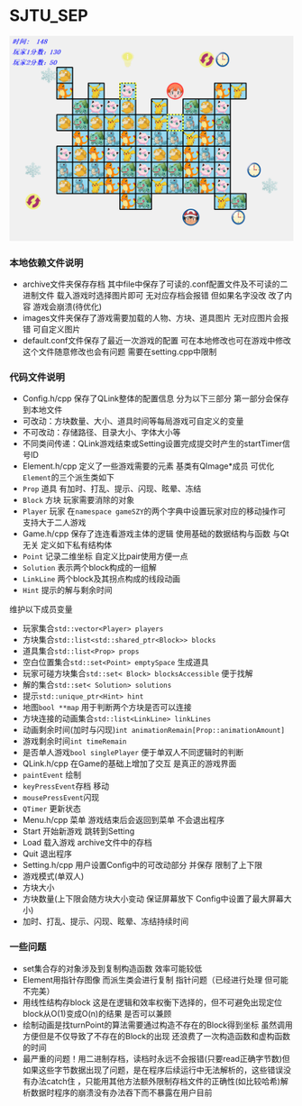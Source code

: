 # SJTU_SEP 
![Image text](https://github.com/Szy0127/QLink/blob/main/sample.png)
### 本地依赖文件说明   
- archive文件夹保存存档 其中file中保存了可读的.conf配置文件及不可读的二进制文件 载入游戏时选择图片即可 无对应存档会报错 但如果名字没改 改了内容 游戏会崩溃(待优化)
- images文件夹保存了游戏需要加载的人物、方块、道具图片 无对应图片会报错 可自定义图片   
- default.conf文件保存了最近一次游戏的配置 可在本地修改也可在游戏中修改 这个文件随意修改也会有问题 需要在setting.cpp中限制   

### 代码文件说明
- Config.h/cpp 保存了QLink整体的配置信息 分为以下三部分 第一部分会保存到本地文件
 - 可改动：方块数量、大小、道具时间等每局游戏可自定义的变量
 - 不可改动：存储路径、目录大小、字体大小等
 - 不同类间传递：QLink游戏结束或Setting设置完成提交时产生的startTimer信号ID
- Element.h/cpp 定义了一些游戏需要的元素 基类有QImage*成员 可优化 `Element`的三个派生类如下
 - `Prop` 道具 有加时、打乱、提示、闪现、眩晕、冻结
 - `Block` 方块 玩家需要消除的对象 
 - `Player` 玩家 在`namespace gameSZY`的两个字典中设置玩家对应的移动操作可支持大于二人游戏
- Game.h/cpp 保存了连连看游戏主体的逻辑 使用基础的数据结构与函数 与Qt无关 定义如下私有结构体
 - `Point` 记录二维坐标 自定义比pair使用方便一点
 - `Solution` 表示两个block构成的一组解
 - `LinkLine` 两个block及其拐点构成的线段动画
 - `Hint` 提示的解与剩余时间   
    
  维护以下成员变量
 - 玩家集合`std::vector<Player> players`
 - 方块集合`std::list<std::shared_ptr<Block>> blocks`
 - 道具集合`std::list<Prop> props`
 -  空白位置集合`std::set<Point> emptySpace` 生成道具
 -  玩家可碰方块集合`std::set< Block> blocksAccessible` 便于找解
 -  解的集合`std::set< Solution> solutions`
 -  提示`std::unique_ptr<Hint> hint`
 -  地图`bool **map` 用于判断两个方块是否可以连接
 -  方块连接的动画集合`std::list<LinkLine> linkLines`
 -  动画剩余时间(加时与闪现)`int animationRemain[Prop::animationAmount]`
 -  游戏剩余时间`int timeRemain`
 -  是否单人游戏`bool singlePlayer` 便于单双人不同逻辑时的判断
- QLink.h/cpp 在Game的基础上增加了交互 是真正的游戏界面
 - `paintEvent` 绘制
 - `keyPressEvent`存档 移动
 - `mousePressEvent`闪现
 - `QTimer` 更新状态
- Menu.h/cpp 菜单 游戏结束后会返回到菜单 不会退出程序
 - Start 开始新游戏 跳转到Setting
 - Load 载入游戏 archive文件中的存档
 - Quit 退出程序
- Setting.h/cpp 用户设置Config中的可改动部分 并保存 限制了上下限
 - 游戏模式(单双人)
 - 方块大小
 - 方块数量(上下限会随方块大小变动 保证屏幕放下 Config中设置了最大屏幕大小)
 - 加时、打乱、提示、闪现、眩晕、冻结持续时间

### 一些问题
- set集合存的对象涉及到复制构造函数 效率可能较低
- Element用指针存图像 而派生类会进行复制 指针问题（已经进行处理 但可能不完美）
- 用线性结构存block 这是在逻辑和效率权衡下选择的，但不可避免出现定位block从O(1)变成O(n)的结果 是否可以兼顾
- 绘制动画是找turnPoint的算法需要通过构造不存在的Block得到坐标 虽然调用方便但是不仅导致了不存在的Block的出现 还浪费了一次构造函数和虚构函数的时间
- 最严重的问题！用二进制存档，读档时永远不会报错(只要read正确字节数)但如果这些字节数据出现了问题，是在程序后续运行中无法解析的，这些错误没有办法catch住 ，只能用其他方法额外限制存档文件的正确性(如比较哈希)解析数据时程序的崩溃没有办法吞下而不暴露在用户目前